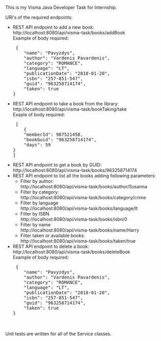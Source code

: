 This is my Visma Java Developer Task for Internship.

URI's of the required endpoints:
<ul>
  <li>REST API endpoint to add a new book:  <br> http://localhost:8080/api/visma-task/books/addBook <br> Example of body required: <br> <pre> {
    "name": "Pavyzdys",
    "author": "Vardenis Pavardenis",
    "category": "ROMANCE",
    "language": "LT",
    "publicationDate": "2018-01-20",
    "isbn": "257-851-547",
    "guid": "963258714174",
    "taken": true
} </pre> </li>
  <li> REST API endpoint to take a book from the library: <br> http://localhost:8080/api/visma-task/bookTaking/take <br> Exaple of body required: <br>
    <pre> [
    {
    "memberId": 987521458,
    "bookGuid": "963258714174",
    "days": 59
}
] </pre>
  
  </li>
  <li> REST API endpoint to get a book by GUID: <br> http://localhost:8080/api/visma-task/books/963258714174 </li>
  <li>REST API endpoint to list all the books adding following parameters: <br> 
    <ul>
      <li>Filter by author: <br> http://localhost:8080/api/visma-task/books/author/Susanna </li>
      <li>Filter by category: <br> http://localhost:8080/api/visma-task/books/category/crime  </li>
      <li>Filter by language <br> http://localhost:8080/api/visma-task/books/language/lt</li>
      <li>Filter by ISBN <br> http://localhost:8080/api/visma-task/books/isbn/0</li>
      <li>Filter by name <br> http://localhost:8080/api/visma-task/books/name/Harry</li>
      <li>Filter taken or available books: <br> http://localhost:8080/api/visma-task/books/taken/true</li>
    </ul>
  </li>
  <li>REST API endpoint to delete a book: <br>
  http://localhost:8080/api/visma-task/books/deleteBook <br>
    Example of body required: <br>
    <pre> {
    "name": "Pavyzdys",
    "author": "Vardenis Pavardenis",
    "category": "ROMANCE",
    "language": "LT",
    "publicationDate": "2018-01-20",
    "isbn": "257-851-547",
    "guid": "963258714174",
    "taken": true
} </pre>
  </li>
  </ul>
  <br><br>
  Unit tests are written for all of the Service classes.
